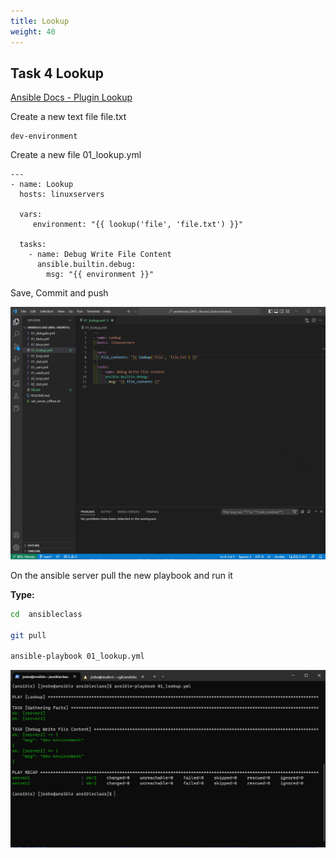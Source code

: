 ```yaml
---
title: Lookup
weight: 40
---
```


## Task 4 Lookup

[Ansible Docs - Plugin Lookup](https://docs.ansible.com/ansible/latest/plugins/lookup.html)

Create a new text file file.txt

```text
dev-environment
```

Create a new file 01_lookup.yml

```ansible
---
- name: Lookup
  hosts: linuxservers

  vars:
     environment: "{{ lookup('file', 'file.txt') }}"

  tasks:
    - name: Debug Write File Content
      ansible.builtin.debug:
        msg: "{{ environment }}"

```

Save, Commit and push

![Alt text](images/001_ansible_lookup.png?raw=true "ansible delegate playbook")

On the ansible server pull the new playbook and run it

__Type:__

```bash
cd  ansibleclass

git pull

ansible-playbook 01_lookup.yml

```

![Alt text](images/002_ansible_lookup_playbook_run.png?raw=true "ansible delegate playbook run")

